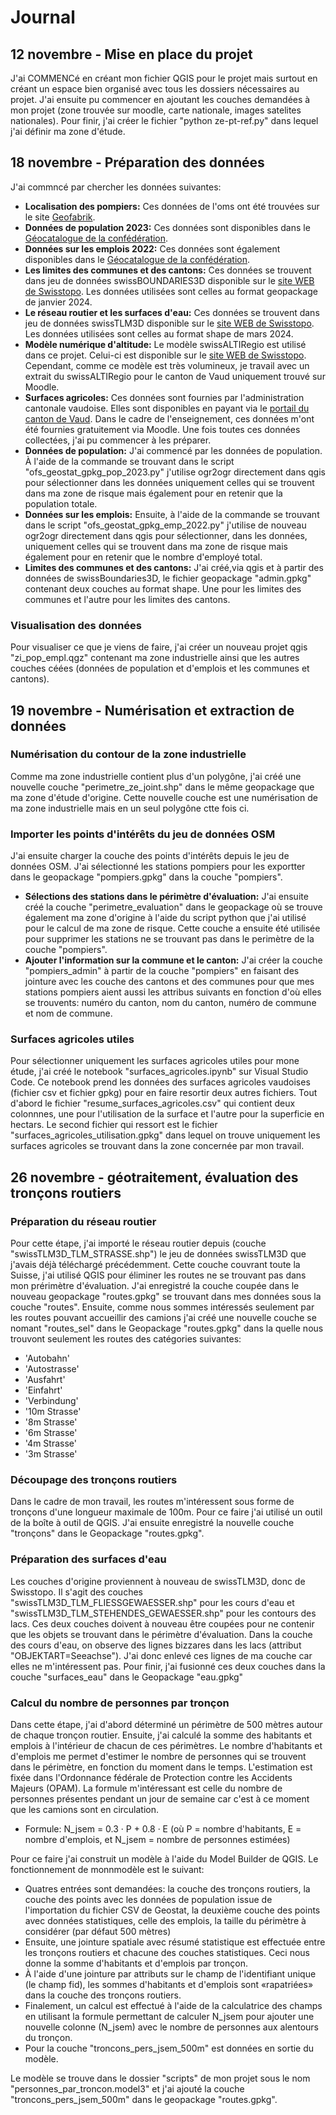# Journal
## 12 novembre - Mise en place du projet
J'ai COMMENCé en créant mon fichier QGIS pour le projet mais surtout en créant un espace bien organisé avec tous les dossiers nécessaires au projet. J'ai ensuite pu commencer en ajoutant les couches demandées à mon projet (zone trouvée sur moodle, carte nationale, images satelites nationales). Pour finir, j'ai créer le fichier "python ze-pt-ref.py" dans lequel j'ai définir ma zone d'étude.
## 18 novembre - Préparation des données
J'ai commncé par chercher les données suivantes:
+ **Localisation des pompiers:** Ces données de l'oms ont été trouvées sur le site [Geofabrik](https://download.geofabrik.de/europe/switzerland.html).
+ **Données de population 2023:** Ces données sont disponibles dans le [Géocatalogue de la confédération](https://www.bfs.admin.ch/bfs/fr/home/services/geostat/geodonnees-statistique-federale/batiments-logements-menages-personnes/population-menages-depuis-2010.html#geodaten_statpop__content_bfs_fr_home_dienstleistungen_geostat_geodaten-bundesstatistik_gebaeude-wohnungen-haushalte-personen_bevoelkerung-haushalte-ab-2010_jcr_content_par_tabs).
+ **Données sur les emplois 2022:** Ces données sont également disponibles dans le [Géocatalogue de la confédération](https://www.bfs.admin.ch/bfs/fr/home/services/geostat/geodonnees-statistique-federale/etablissements-emplois/statistique-structurel-entreprises-statent-depuis-2011.html).
+ **Les limites des communes et des cantons:** Ces données se trouvent dans jeu de données swissBOUNDARIES3D disponible sur le [site WEB de Swisstopo](https://www.swisstopo.admin.ch/de/landschaftsmodell-swissboundaries3d). Les données utilisées sont celles au format geopackage de janvier 2024.
+ **Le réseau routier et les surfaces d'eau:** Ces données se trouvent dans jeu de données swissTLM3D disponible sur le [site WEB de Swisstopo](https://www.swisstopo.admin.ch/de/landschaftsmodell-swisstlm3d). Les données utilisées sont celles au format shape de mars 2024.
+ **Modèle numérique d'altitude:** Le modèle swissALTIRegio est utilisé dans ce projet. Celui-ci est disponible sur le [site WEB de Swisstopo](https://www.swisstopo.admin.ch/de/hoehenmodell-swissaltiregio). Cependant, comme ce modèle est très volumineux, je travail avec un extrait du swissALTIRegio pour le canton de Vaud uniquement trouvé sur Moodle.
+ **Surfaces agricoles:** Ces données sont fournies par l'administration cantonale vaudoise. Elles sont disponibles en payant via le [portail du canton de Vaud](https://viageo.ch/catalogue/donnee/201360#orderAction). Dans le cadre de l'enseignement, ces données m'ont été fournies gratuitement via Moodle.
Une fois toutes ces données collectées, j'ai pu commencer à les préparer. 
+ **Données de population:** J'ai commencé par les données de population. À l'aide de la commande se trouvant dans le script "ofs_geostat_gpkg_pop_2023.py" j'utilise ogr2ogr directement dans qgis pour sélectionner dans les données uniquement celles qui se trouvent dans ma zone de risque mais également pour en retenir que la population totale.
+ **Données sur les emplois:** Ensuite, à l'aide de la commande se trouvant dans le script "ofs_geostat_gpkg_emp_2022.py" j'utilise de nouveau ogr2ogr directement dans qgis pour sélectionner, dans les données, uniquement celles qui se trouvent dans ma zone de risque mais également pour en retenir que le nombre d'employé total.
+ **Limites des communes et des cantons:** J'ai créé,via qgis et à partir des données de swissBoundaries3D, le fichier geopackage "admin.gpkg" contenant deux couches au format shape. Une pour les limites des communes et l'autre pour les limites des cantons.
### Visualisation des données
Pour visualiser ce que je viens de faire, j'ai créer un nouveau projet qgis "zi_pop_empl.qgz" contenant ma zone industrielle ainsi que les autres couches céées (données de population et d'emplois et les communes et cantons). 
## 19 novembre - Numérisation et extraction de données
### Numérisation du contour de la zone industrielle
Comme ma zone industrielle contient plus d'un polygône, j'ai créé une nouvelle couche "perimetre_ze_joint.shp" dans le même geopackage que ma zone d'étude d'origine. Cette nouvelle couche est une numérisation de ma zone industrielle mais en un seul polygône ctte fois ci.
### Importer les points d'intérêts du jeu de données OSM
J'ai ensuite charger la couche des points d'intérêts depuis le jeu de données OSM. J'ai sélectionné les stations pompiers pour les exportter dans le geopackage "pompiers.gpkg" dans la couche "pompiers". 
+ **Sélections des stations dans le périmètre d'évaluation:** J'ai ensuite créé la couche "perimetre_evaluation" dans le geopackage où se trouve également ma zone d'origine à l'aide du script python que j'ai utilisé pour le calcul de ma zone de risque. Cette couche a ensuite été utilisée pour supprimer les stations ne se trouvant pas dans le perimètre de la couche "pompiers".
+ **Ajouter l'information sur la commune et le canton:** J'ai créer la couche "pompiers_admin" à partir de la couche "pompiers" en faisant des jointure avec les couche des cantons et des communes pour que mes stations pompiers aient aussi les attribus suivants en fonction d'où elles se trouvents: numéro du canton, nom du canton, numéro de commune et nom de commune.
### Surfaces agricoles utiles
Pour sélectionner uniquement les surfaces agricoles utiles pour mone étude, j'ai créé le notebook "surfaces_agricoles.ipynb" sur Visual Studio Code.  Ce notebook prend les données des surfaces agricoles vaudoises (fichier csv et fichier gpkg) pour en faire resortir deux autres fichiers. Tout d'abord le fichier "resume_surfaces_agricoles.csv" qui contient deux colonnnes, une pour l'utilisation de la surface et l'autre pour la superficie en hectars. Le second fichier qui ressort est le fichier "surfaces_agricoles_utilisation.gpkg" dans lequel on trouve uniquement les surfaces agricoles se trouvant dans la zone concernée par mon travail. 
## 26 novembre - géotraitement, évaluation des tronçons routiers
### Préparation du réseau routier
Pour cette étape, j'ai importé le réseau routier depuis (couche "swissTLM3D_TLM_STRASSE.shp") le jeu de données swissTLM3D que j'avais déjà téléchargé précédemment. Cette couche couvrant toute la Suisse, j'ai utilisé QGIS pour éliminer les routes ne se trouvant pas dans mon prérimètre d'évaluation. J'ai enregistré la couche coupée dans le nouveau geopackage "routes.gpkg" se trouvant dans mes données sous la couche "routes". Ensuite, comme nous sommes intéressés seulement par les routes pouvant accueillir des camions j'ai créé une nouvelle couche se nomant "routes_sel" dans le Geopackage "routes.gpkg" dans la quelle nous trouvont seulement les routes des catégories suivantes:
+ 'Autobahn'
+ 'Autostrasse'
+ 'Ausfahrt'
+ 'Einfahrt'
+ 'Verbindung'
+ '10m Strasse'
+ '8m Strasse'
+ '6m Strasse'
+ '4m Strasse'
+ '3m Strasse'
### Découpage des tronçons routiers
Dans le cadre de mon travail, les routes m'intéressent sous forme de tronçons d'une longueur maximale de 100m. Pour ce faire j'ai utilisé un outil de la boîte à outil de QGIS. J'ai ensuite enregistré la nouvelle couche "tronçons" dans le Geopackage "routes.gpkg".
### Préparation des surfaces d'eau
Les couches d'origine proviennent à nouveau de swissTLM3D, donc de Swisstopo. Il s'agit des couches "swissTLM3D_TLM_FLIESSGEWAESSER.shp" pour les cours d'eau et "swissTLM3D_TLM_STEHENDES_GEWAESSER.shp" pour les contours des lacs. Ces deux couches doivent à nouveau être coupées pour ne contenir que les objets se trouvant dans le périmètre d'évaluation. Dans la couche des cours d'eau, on observe des lignes bizzares dans les lacs (attribut "OBJEKTART=Seeachse"). J'ai donc enlevé ces lignes de ma couche car elles ne m'intéressent pas. Pour finir, j'ai fusionné ces deux couches dans la couche "surfaces_eau" dans le Geopackage "eau.gpkg"
### Calcul du nombre de personnes par tronçon
Dans cette étape, j'ai d'abord déterminé un périmètre de 500 mètres autour de chaque tronçon routier. Ensuite, j'ai calculé la somme des habitants et emplois à l'intérieur de chacun de ces périmètres. Le nombre d'habitants et d'emplois me permet d'estimer le nombre de personnes qui se trouvent dans le périmètre, en fonction du moment dans le temps. L'estimation est fixée dans l'Ordonnance fédérale de Protection contre les Accidents Majeurs (OPAM). La formule m'intéressant est celle du nombre de personnes présentes pendant un jour de semaine car c'est à ce moment que les camions sont en circulation. 
+ Formule: N_jsem = 0.3 · P + 0.8 · E (où P = nombre d'habitants, E = nombre d'emplois, et N_jsem = nombre de personnes estimées)

Pour ce faire j'ai construit un modèle à l'aide du Model Builder de QGIS. Le fonctionnement de monnmodèle est le suivant:
+ Quatres entrées sont demandées: la couche des tronçons routiers, la couche des points avec les données de population issue de l'importation du fichier CSV de Geostat, la deuxième couche des points avec données statistiques, celle des emplois, la taille du périmètre à considérer (par défaut 500 mètres)
+ Ensuite, une jointure spatiale avec résumé statistique est effectuée entre les tronçons routiers et chacune des couches statistiques. Ceci nous donne la somme d'habitants et d'emplois par tronçon.
+ À l'aide d'une jointure par attributs sur le champ de l'identifiant unique (le champ fid), les sommes d'habitants et d'emplois sont «rapatriées» dans la couche des tronçons routiers.
+ Finalement, un calcul est effectué à l'aide de la calculatrice des champs en utilisant la formule permettant de calculer N_jsem pour ajouter une nouvelle colonne (N_jsem) avec le nombre de personnes aux alentours du tronçon.
+ Pour la couche "troncons_pers_jsem_500m" est données en sortie du modèle.

Le modèle se trouve dans le dossier "scripts" de mon projet sous le nom "personnes_par_troncon.model3" et j'ai ajouté la couche "troncons_pers_jsem_500m" dans le geopackage "routes.gpkg".


